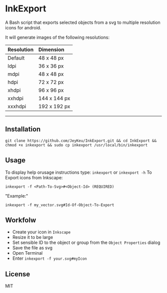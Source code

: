 # InkExport
A Bash script that exports selected objects from a svg to multiple resolution icons for android.

It will generate images of the following resolutions:

| Resolution | Dimension |
|---------|:-------------|
|	Default | 48 x 48 px   |
| ldpi    | 36 x 36 px   |
| mdpi    | 48 x 48 px   |
| hdpi    | 72 x 72 px   |
| xhdpi   | 96 x 96 px   |
| xxhdpi  | 144 x 144 px |
| xxxhdpi | 192 x 192 px | 
--------------------------

Installation
---

`git clone https://github.com/JeyKeu/InkExport.git && cd InkExport && chmod +x inkexport && sudo cp inkexport /usr/local/bin/inkexport`

Usage
---
To display help orusage instructions type:
`inkexport` or `inkexport -h`
To Export icons from Inkscape:

`inkexport -f <Path-To-Svg>#<Object-Id> (REQUIRED)`

"Example:"

`inkexport -f my_vector.svg#Id-Of-Object-To-Export`

Workfolw
---

- Create your icon in `Inkscape` 
- Resize it to be large
- Set sensible ID to the object or group from the `Object Properties` dialog
- Save the file as svg
- Open Terminal
- Enter `inkexport -f your.svg#myIcon`

License
---

MIT

